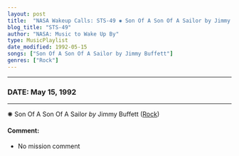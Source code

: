 ```yaml
---
layout: post
title:  "NASA Wakeup Calls: STS-49 ✺ Son Of A Son Of A Sailor by Jimmy Buffett ⊹ May 15, 1992"
blog_title: "STS-49"
author: "NASA: Music to Wake Up By"
type: MusicPlaylist
date_modified: 1992-05-15
songs: ["Son Of A Son Of A Sailor by Jimmy Buffett"]
genres: ["Rock"]
---
```


----
### DATE: May 15, 1992
----
✺ Son Of A Son Of A Sailor *by* Jimmy Buffett ([Rock](https://www.discogs.com/genre/Rock)) <a target="blank_" href="https://www.discogs.com/Jimmy-Buffett-Son-Of-A-Son-Of-A-Sailor/release/3911446">
    <i class="fas fa-compact-disc"
       title="Discogs entry for this song"
       alt="Discogs entry for this song"
       style="font-size: 1.1em;"></i></a>
    

#### Comment:
* No mission comment



<br/>
<center>
	<a target="_blank"
	   href="https://twitter.com/intent/tweet?hashtags=Space,NASA,Playlist,NASAWakeupCalls,SpaceProgram&text=🚀 {{ page.author}}, '{{ page.songs.first }}' {{ page.title }}, {{ page.date | date: '%B %d, %Y' }}, {{ site.url }}{{ page.url }}&via=nasawakeupcalls"><i class="fab fa-twitter" title="Tweet this page" alt="Tweet this page" style="font-size: 1.3em;"></i></a>
	&nbsp; 	<i class="fas fa-user-astronaut" style="font-size: 1.5em;"></i> &nbsp;
    <a id="custom_amazon_link"
       type="amzn" search="#"
       category="popular music">
    <i class="fab fa-amazon" style="font-size: 1.3em;"></i></a>
</center>

<!-- Randomly resolve an individual entry from a song array -->
<script src="/assets/javascript/seedrandom.min.js"></script>
<script>
  var wake_me_up = ["Son Of A Son Of A Sailor by Jimmy Buffett"];
  var prng = new Math.seedrandom();
  function randomSong() {
    song = wake_me_up[Math.floor(Math.random() * wake_me_up.length)];
    var amazon_link = document.getElementById("custom_amazon_link");
    amazon_link.setAttribute("search", song);
  }
  window.onload = randomSong();
</script>
